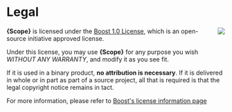 # Legal

<img align="right" src="http://opensource.org/trademarks/opensource/OSI-Approved-License-100x137.png">

**{Scope}** is licensed under the [Boost 1.0 License](../LICENSE),
which is an open-source initiative approved license.

Under this license, you may use **{Scope}** for any purpose you wish
_WITHOUT ANY WARRANTY_, and modify it as you see fit.

If it is used in a binary product, **no attribution is necessary**.
If it is delivered in whole or in part as part of a source project,
all that is required is that the legal copyright notice remains in
tact.

For more information, please refer to
[Boost's license information page](https://www.boost.org/users/license.html)